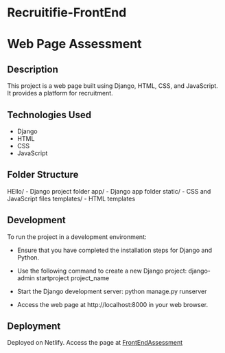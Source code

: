 # Recruitifie-FrontEnd

# Web Page Assessment

## Description
This project is a web page built using Django, HTML, CSS, and JavaScript. It provides a platform for recruitment.

## Technologies Used
- Django
- HTML
- CSS
- JavaScript

##  Folder Structure
HEllo/ - Django project folder
app/ - Django app folder
static/ - CSS and JavaScript files
templates/ - HTML templates

## Development
To run the project in a development environment:

- Ensure that you have completed the installation steps for Django and Python.

- Use the following command to create a new Django project:
  django-admin startproject project_name


- Start the Django development server:
  python manage.py runserver

- Access the web page at http://localhost:8000 in your web browser.

## Deployment
Deployed on Netlify.
Access the page at [FrontEndAssessment](https://charming-zabaione-c8f621.netlify.app)


